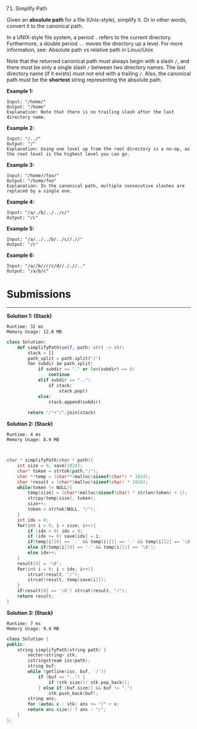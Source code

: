 71. Simplify Path

Given an **absolute path** for a file (Unix-style), simplify it. Or in other words, convert it to the canonical path.

In a UNIX-style file system, a period `.` refers to the current directory. Furthermore, a double period `..` moves the directory up a level. For more information, see: Absolute path vs relative path in Linux/Unix

Note that the returned canonical path must always begin with a slash `/`, and there must be only a single slash `/` between two directory names. The last directory name (if it exists) must not end with a trailing `/`. Also, the canonical path must be the **shortest** string representing the absolute path.

 

**Example 1:**
```
Input: "/home/"
Output: "/home"
Explanation: Note that there is no trailing slash after the last directory name.
```

**Example 2:**
```
Input: "/../"
Output: "/"
Explanation: Going one level up from the root directory is a no-op, as the root level is the highest level you can go.
```

**Example 3:**
```
Input: "/home//foo/"
Output: "/home/foo"
Explanation: In the canonical path, multiple consecutive slashes are replaced by a single one.
```

**Example 4:**
```
Input: "/a/./b/../../c/"
Output: "/c"
```

**Example 5:**
```
Input: "/a/../../b/../c//.//"
Output: "/c"
```

**Example 6:**
```
Input: "/a//b////c/d//././/.."
Output: "/a/b/c"
```

# Submissions
---
**Solution 1: (Stack)**
```
Runtime: 32 ms
Memory Usage: 12.8 MB
```
```python
class Solution:
    def simplifyPath(self, path: str) -> str:
        stack = []
        path_split = path.split("/")
        for subdir in path_split:
            if subdir == "." or len(subdir) == 0:
                continue
            elif subdir == "..":
                if stack:
                    stack.pop()
            else:
                stack.append(subdir)
                
        return "/"+"/".join(stack)
```

**Solution 2: (Stack)**
```
Runtime: 4 ms
Memory Usage: 8.9 MB
```
```c


char * simplifyPath(char * path){
    int size = 0, save[1024];
    char* token = strtok(path,"/");
    char **temp = (char**)malloc(sizeof(char*) * 1024);
    char *result = (char*)malloc(sizeof(char) * 1024);
    while(token != NULL){
        temp[size] = (char*)malloc(sizeof(char) * strlen(token) + 1);
        strcpy(temp[size], token);
        size++;
        token = strtok(NULL, "/");
    }
    int idx = 0;
    for(int i = 0; i < size; i++){
        if (idx < 0) idx = 0;
        if (idx >= 0) save[idx] = i;
        if(temp[i][0] == '.' && temp[i][1] == '.' && temp[i][2] == '\0') idx--;
        else if(temp[i][0] == '.' && temp[i][1] == '\0');
        else idx++;
    }
    result[0] = '\0';
    for(int i = 0; i < idx; i++){
        strcat(result, "/");
        strcat(result, temp[save[i]]);
    }
    if(result[0] == '\0') strcat(result, "/");
    return result;
}
```

**Solution 3: (Stack)**
```
Runtime: 7 ms
Memory Usage: 9.4 MB
```
```c++
class Solution {
public:
    string simplifyPath(string path) {
        vector<string> stk; 
        istringstream iss(path); 
        string buf; 
        while (getline(iss, buf, '/')) 
            if (buf == "..") {
                if (stk.size()) stk.pop_back(); 
            } else if (buf.size() && buf != ".") 
                stk.push_back(buf); 
        string ans; 
        for (auto& x : stk) ans += "/" + x; 
        return ans.size() ? ans : "/"; 
    }
};
```
